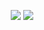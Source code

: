
<p align="center">
  <a href="https://discord.com/users/589193582473117699"><img src="https://lanyard-profile-readme.vercel.app/api/589193582473117699?borderRadius=25px&bg=#282a36" /></a>
  <img src="https://github-readme-stats.vercel.app/api/?username=9strew&title_color=4F8CC9&text_color=9f9f9f&show_icons=true&bg_color=00000000&hide_border=true&icon_color=4F8CC9&hide_title=true&count_private=true" />
</p>
